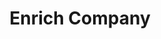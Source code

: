 ---
title: Enrich Company
position_number: 1.1
type: get
description: This endpoint enriches company insights based on the value in the company name and/or company domain fields.
parameters:
  - name: company_name
    content: name of the company
  - name: company_website
    content: domain of the company
content_markdown: |-
  Returns a matched company from Slintel database.
left_code_blocks:
  - code_block: |-
        var request = require('request');
        var options = {
          'method': 'GET',
          'url': 'https://apiv2.slintel.com/v2.0/company/enrich?company_website=aliaxis.com',
          'headers': {
            'x-api-key': 'YOUR API KEY'
          }
        };
        request(options, function (error, response) { 
          if (error) throw new Error(error);
          console.log(response.body);
        });
    title: Nodejs
    language: javascript
  - code_block: |-
        var settings = {
            "url": "https://apiv2.slintel.com/v2.0/company/enrich?company_website=aliaxis.com",
            "method": "GET",
            "timeout": 0,
            "headers": {
            "x-api-key": "YOUR API KEY"
            },
        };
        $.ajax(settings).done(function (response) {
            console.log(response);
        });
    title: jQuery
    language: javascript
  - code_block: |-
        import requests

        url = "https://apiv2.slintel.com/v2.0/company/enrich?company_website=aliaxis.com"
        
        payload  = {}
        headers = {
          'x-api-key': 'YOUR API KEY'
        }
        
        response = requests.request("GET", url, headers=headers, data = payload)
        
        print(response.text.encode('utf8'))
    title: Python
    language: python
right_code_blocks:
  - code_block: |2-
        {
            "data": {
            "id": "5c3b016dd55ae49f1b77d266",
            "company_website": "slintel.com",
            "company_country": "United States",
            "company_products_services": [
            "Information and Communications Technology (ICT)",
            "Information Technology",
            "Marketing Automation",
            "Sales Automation"
            ],
            "technologies": [
                {
                    "category": "Others",
                    "subcategory": "Keywords",
                    "technology": "Satisfaction",
                    "last_detected": 1591092110
                },
                {
                    "category": "Platform and Storage",
                    "subcategory": "Backup and Disaster Recovery",
                    "technology": "Rewind.io",
                    "last_detected": 1591092110
                }
            ],
            "company_linkedin_url": "https://www.linkedin.com/company/slintel/",
            "industry": "Computer Software",
            "company_state": "California",
            "company_sector": "Technology",
            "company_name": "Slintel",
            "company_twitter_url": "https://twitter.com/slintel_inc",
            "company_city": "Santa Clara",
            "company_phone_number": "214-400-7300",
            "company_facebook_url": "https://www.facebook.com/Slintel-1070643269715139/",
            "company_homepage_url": "https://www.slintel.com/",
            "last_funded_on": 1576108800,
            "company_size": "11-50"
            }
        }
    title: Response
    language: json
---